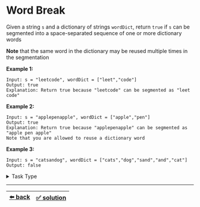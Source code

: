 # Word Break

Given a string `s` and a dictionary of strings `wordDict`, return `true` if `s` can be segmented into a space-separated sequence of one or more dictionary words

__Note__ that the same word in the dictionary may be reused multiple times in the segmentation

__Example 1:__

```
Input: s = "leetcode", wordDict = ["leet","code"]
Output: true
Explanation: Return true because "leetcode" can be segmented as "leet code"
```

__Example 2:__

```
Input: s = "applepenapple", wordDict = ["apple","pen"]
Output: true
Explanation: Return true because "applepenapple" can be segmented as "apple pen apple"
Note that you are allowed to reuse a dictionary word
```

__Example 3:__

```
Input: s = "catsandog", wordDict = ["cats","dog","sand","and","cat"]
Output: false
```

<details>

<summary>Task Type</summary>

</details>

---

| [:arrow_left: back](../task-type.md) | [:white_check_mark: solution](./solution.js) |
| :---: | :---: |

